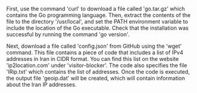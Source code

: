 First, use the command 'curl' to download a file called 'go.tar.gz' which contains the Go programming language. Then, extract the contents of the file to the directory '/usr/local', and set the PATH environment variable to include the location of the Go executable. Check that the installation was successful by running the command 'go version'. 
 
Next, download a file called 'config.json' from GitHub using the 'wget' command. This file contains a piece of code that includes a list of IPv4 addresses in Iran in CIDR format. You can find this list on the website 'ip2location.com' under 'visitor-blocker'. The code also specifies the file 'IRip.txt' which contains the list of addresses. Once the code is executed, the output file 'geoip.dat' will be created, which will contain information about the Iran IP addresses.
